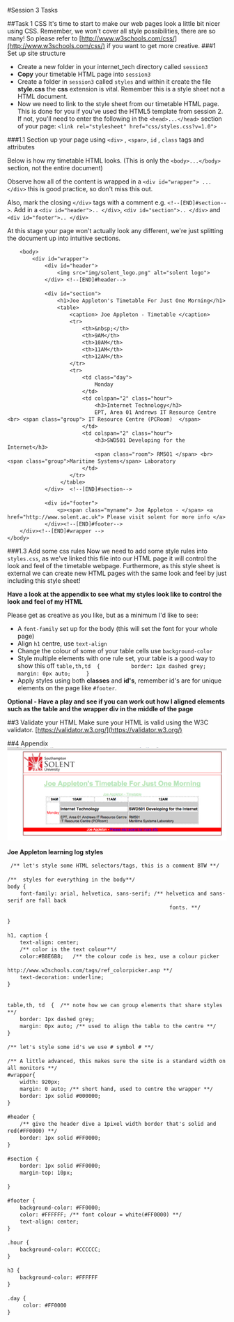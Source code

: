 #Session 3 Tasks

##Task 1 CSS
It's time to start to make our web pages look a little bit nicer using CSS. Remember, we won't cover all style possibilities, there are so many!  So please refer to [http://www.w3schools.com/css/](http://www.w3schools.com/css/) if you want to get more creative.
###1 Set up site structure
* Create a new folder in your internet_tech directory called `session3`   
* **Copy** your timetable HTML page into `session3` 
* Create a folder in `session3` called `styles` and within it create the file **style.css** the **css** extension is vital. Remember this is a style sheet not a HTML document. 
* Now we need to link to the style sheet from our timetable HTML page. This is done for you if you've used the HTML5 template from session 2. If not,  you'll need to enter the following in the `<head>...</head>` section of your page: `<link rel="stylesheet" href="css/styles.css?v=1.0">`

###1.1 Section up your page using `<div>` , `<span>`, `id` , `class` tags and attributes

Below is how my timetable HTML looks. (This is only the `<body>...</body>` section, not the entire document)    

Observe how all of the content is wrapped in a `<div id="wrapper"> ... </div>` this is good practice, so don't miss this out.   

Also, mark the closing `</div>` tags  with a comment e.g. `<!--[END]#section-->`. Add in a  `<div id="header">.. </div>`, `<div id="section">.. </div>`  and 
`<div id="footer">.. </div>`

 At this stage your page won't actually look any different, we're just splitting the document up into intuitive sections.    
```
    <body>    
        <div id="wrapper">     
	        <div id="header">
	            <img src="img/solent_logo.png" alt="solent logo">
	        </div> <!--[END]#header-->
	        
	        <div id="section">   
	            <h1>Joe Appleton's Timetable For Just One Morning</h1>
	            <table>  
	                <caption> Joe Appleton - Timetable </caption>
	                <tr>
	                    <th>&nbsp;</th>
	                    <th>9AM</th>
	                    <th>10AM</th>
	                    <th>11AM</th>
	                    <th>12AM</th>
	                </tr>  
	                <tr>
	                    <td class="day">
	                        Monday
	                    </td>
	                    <td colspan="2" class="hour">
	                        <h3>Internet Technology</h3>
	                        EPT, Area 01 Andrews IT Resource Centre <br> <span class="group"> IT Resource Centre (PCRoom)  </span>
	                    </td>
	                    <td colspan="2" class="hour">
	                        <h3>SWD501 Developing for the Internet</h3>
	                        <span class="room"> RM501 </span> <br> <span class="group">Maritime Systems</span> Laboratory
	                    </td>  
	                </tr>
	             </table>
	        </div>  <!--[END]#section-->   
	                
	        <div id="footer">
	            <p><span class="myname"> Joe Appleton - </span> <a href="http://www.solent.ac.uk"> Please visit solent for more info </a>
	        </div><!--[END]#footer-->
    </div><!--[END]#wrapper -->
</body>
```

###1.3 Add some css rules
Now we need to add some style rules into `styles.css`, as we've linked this file into our HTML page it will control the look and feel of the timetable webpage. Furthermore, as this style sheet is external we can create new HTML pages with the same look and feel by just including this style sheet!

**Have a look at the appendix to see what my styles look like to control the look and feel of my HTML**

Please get as creative as you like, but as a minimum I'd like to see:

*  A `font-family` set up for the body (this will set the font for your whole page) 
*  Align `h1` centre, use `text-align`
*  Change the colour of some of your table cells use `background-color`
*  Style multiple elements with one rule set, your table is a good way to show this off 
	`table,th,td  {         
	 border: 1px dashed grey;   
    margin: 0px auto;    
	}`
*  Apply styles using both **classes** and **id's**, remember id's are for unique elements on the page like `#footer`.

**Optional - Have a play and see if you can work out how I aligned elements such as the table and the wrapper div in the middle of the page**   


 
##3 Validate your HTML
Make sure your HTML is valid using the W3C validator. [https://validator.w3.org/](https://validator.w3.org/)

##4 Appendix
![](site_sample.png)

 **Joe Appleton learning log styles**
 
	 /** let's style some HTML selectors/tags, this is a comment BTW **/
	
	/**  styles for everything in the body**/
	body {
	    font-family: arial, helvetica, sans-serif; /** helvetica and sans-serif are fall back
	                                                    fonts. **/
	    
	}
	
	h1, caption {     
	    text-align: center;
	    /** color is the text colour**/
	    color:#B8E6B8;   /** the colour code is hex, use a colour picker 
	                         http://www.w3schools.com/tags/ref_colorpicker.asp **/
	    text-decoration: underline;
	}
	
	
	table,th, td  {  /** note how we can group elements that share styles **/
	    border: 1px dashed grey;
	    margin: 0px auto; /** used to align the table to the centre **/
	}
	
	/** let's style some id's we use # symbol # **/
	
	/** A little advanced, this makes sure the site is a standard width on all monitors **/
	#wrapper{
	    width: 920px;
	    margin: 0 auto; /** short hand, used to centre the wrapper **/
	    border: 1px solid #000000;  
	}
	
	#header {
	    /** give the header dive a 1pixel width border that's solid and red(#FF0000) **/
	    border: 1px solid #FF0000;  
	}
	
	#section {
	    border: 1px solid #FF0000;
	    margin-top: 10px;
	    
	}
	
	#footer {
	    background-color: #FF0000;
	    color: #FFFFFF; /** font colour = white(#FF0000) **/
	    text-align: center;
	}
	
	.hour {
	    background-color: #CCCCCC;
	}
	
	h3 {
	    background-color: #FFFFFF
	}
	
	.day {
	     color: #FF0000
	}

